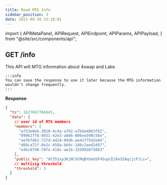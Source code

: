 ```yaml
---
title: Read MTG Info
sidebar_position: 3
date: 2021-09-30 23:18:01
---
```


import {
  APIMetaPanel,
  APIRequest,
  APIEndpoint,
  APIParams,
  APIPayload,
} from "@site/src/components/api";

## GET /info

This API will MTG information about 4swap and Lake.

````mdx-code-block
:::info
You can save the response to use it later because the MTG information wouldn't change frequently.
:::
````

<APIEndpoint base="https://api.4swap.org/api" url="/info" />

<APIMetaPanel />

<APIRequest
  title="Read MTG info"
  method="GET"
  isPublic
  base="https://api.4swap.org/api"
  url='/info'
/>


**Response**

```json
{
  "ts": 1627697766645,
  "data": {
    // user id of MTG members
    "members": [
      "a753e0eb-3010-4c4a-a7b2-a7bda4063f62",
      "099627f8-4031-42e3-a846-006ee598c56e",
      "aefbfd62-727d-4424-89db-ae41f75d2e04",
      "d68ca71f-0e2c-458a-bb9c-1d6c2eed2497",
      "e4bc0740-f8fe-418c-ae1b-32d9926f5863"
    ],
    "public_key": "dt351xp3KjNlVCMqBYUeUSF45upCEiReSZAqcjcP/Lc=",
    // multisig threshold
    "threshold": 3
  }
}
```